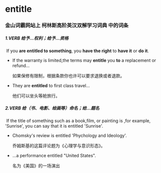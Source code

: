 # entitle

### 金山词霸网站上 柯林斯高阶英汉双解学习词典 中的词条

##### 1.VERB 给予...权利；给予...资格

​	If you **are entitled to something**, you **have the right** to **have it** or **do it**.

- If the warranty is limited,the terms may **entitle** you **to** a replacement or refund...

  如果保修有限制，根据条款你也许可以要求退换或者退款。

- They are **entitled** to first class travel...

  他们可以坐头等舱旅行。

##### 2.VERB 给（书、电影、绘画等）命名；给...题名

​	If the title of something such as a book,film, or painting is ,for example, 'Sunrise', you can say that it is entitled 'Sunrise'.

- Chomsky's review is entitled 'Phychology and Ideology'.

  乔姆斯基的这篇评论题为《心理学与意识形态》。

- ...a performance entitled "United States".

  名为《美国》的一场演出